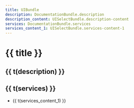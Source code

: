 ```yaml
---
title: UIBundle
description: DocumentationBundle.description
description_content: UISelectBundle.description-content
services: DocumentationBundle.services
services_content_1: UISelectBundle.services-content-1
---
```


# {{ title }}

## {{ t(description) }}

<p v-html="t(description_content)" />

## {{ t(services) }}

- {{ t(services_content_1) }}

<script setup lang="ts">
import { useI18n } from 'vue-i18n'

const { t } = useI18n()
</script>
